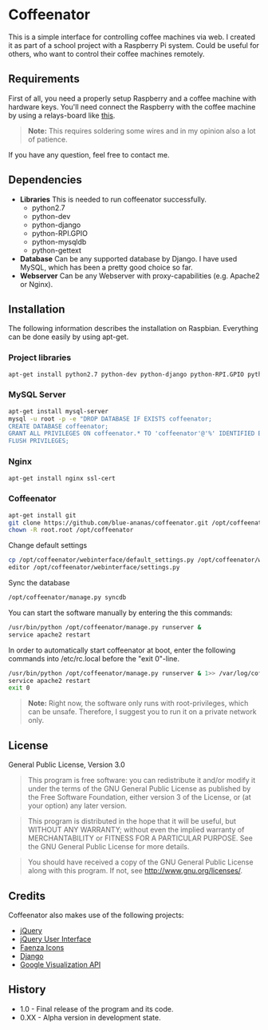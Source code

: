 # Coffeenator
This is a simple interface for controlling coffee machines via web.
I created it as part of a school project with a Raspberry Pi system.
Could be useful for others, who want to control their coffee machines remotely.

## Requirements
First of all, you need a properly setup Raspberry and a coffee machine with hardware keys.
You'll need connect the Raspberry with the coffee machine by using a relays-board like [this](http://www.sainsmart.com/16-channel-12v-relay-module-for-pic-arm-avr-dsp-arduino-msp430-ttl-logic.html).

>**Note:** This requires soldering some wires and in my opinion also a lot of patience.

If you have any question, feel free to contact me.

## Dependencies
* **Libraries**
  This is needed to run coffeenator successfully.
  * python2.7
  * python-dev
  * python-django
  * python-RPI.GPIO
  * python-mysqldb
  * python-gettext
* **Database**
Can be any supported database by Django.
I have used MySQL, which has been a pretty good choice so far.
* **Webserver**
Can be any Webserver with proxy-capabilities (e.g. Apache2 or Nginx).

## Installation
The following information describes the installation on Raspbian.
Everything can be done easily by using apt-get.

### Project libraries
```bash
apt-get install python2.7 python-dev python-django python-RPI.GPIO python-mysqldb gettext
```

### MySQL Server
```bash
apt-get install mysql-server
mysql -u root -p -e "DROP DATABASE IF EXISTS coffeenator;
CREATE DATABASE coffeenator; 
GRANT ALL PRIVILEGES ON coffeenator.* TO 'coffeenator'@'%' IDENTIFIED BY 'coffeenator';
FLUSH PRIVILEGES;
```

### Nginx
```bash
apt-get install nginx ssl-cert
```

### Coffeenator
```bash
apt-get install git
git clone https://github.com/blue-ananas/coffeenator.git /opt/coffeenator
chown -R root.root /opt/coffeenator
```

Change default settings
```bash
cp /opt/coffeenator/webinterface/default_settings.py /opt/coffeenator/webinterface/settings.py
editor /opt/coffeenator/webinterface/settings.py
```

Sync the database
```bash
/opt/coffeenator/manage.py syncdb
```

You can start the software manually by entering the this commands:
```bash
/usr/bin/python /opt/coffeenator/manage.py runserver &
service apache2 restart
```

In order to automatically start coffeenator at boot, enter the following commands into /etc/rc.local before the "exit 0"-line.
```bash
/usr/bin/python /opt/coffeenator/manage.py runserver & 1>> /var/log/coffeenator.log 2>&1
service apache2 restart
exit 0
```

>**Note:** Right now, the software only runs with root-privileges, which can be unsafe.
>Therefore, I suggest you to run it on a private network only.

## License
General Public License, Version 3.0
>This program is free software: you can redistribute it and/or modify
>it under the terms of the GNU General Public License as published by
>the Free Software Foundation, either version 3 of the License, or
>(at your option) any later version.

>This program is distributed in the hope that it will be useful,
>but WITHOUT ANY WARRANTY; without even the implied warranty of
>MERCHANTABILITY or FITNESS FOR A PARTICULAR PURPOSE.  See the
>GNU General Public License for more details.

>You should have received a copy of the GNU General Public License
>along with this program.  If not, see <http://www.gnu.org/licenses/>.

## Credits
Coffeenator also makes use of the following projects:
* [jQuery](http://www.jquery.org/)
* [jQuery User Interface](http://jqueryui.com/)
* [Faenza Icons](http://tiheum.deviantart.com/art/Faenza-Icons-173323228)
* [Django](https://www.djangoproject.com/)
* [Google Visualization API](https://developers.google.com/)

## History
* 1.0 - Final release of the program and its code.
* 0.XX - Alpha version in development state.
